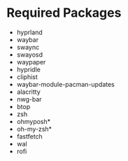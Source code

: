 # Required Packages

- hyprland
- waybar
- swaync
- swayosd
- waypaper
- hypridle
- cliphist
- waybar-module-pacman-updates
- alacritty
- nwg-bar
- btop
- zsh
- ohmyposh*
- oh-my-zsh*
- fastfetch
- wal
- rofi
